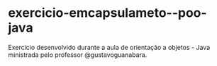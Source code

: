 # exercicio-emcapsulameto--poo-java
Exercício desenvolvido durante a aula de orientação a objetos - Java ministrada pelo professor @gustavoguanabara.
